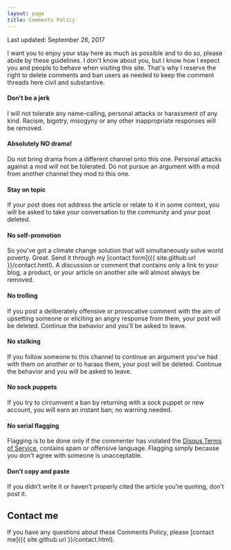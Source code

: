 ```yaml
---
layout: page
title: Comments Policy
---
```


<span class="post-line">Last updated: September 26, 2017</span>

I want you to enjoy your stay here as much as possible and to do so, please abide by these guidelines. I don't 
know about you, but I know how I expect you and people to behave when visiting this site. That's why I reserve
the right to delete comments and ban users as needed to keep the comment threads here civil and substantive.

#### Don't be a jerk

I will not tolerate any name-calling, personal attacks or harassment of any kind. Racism, bigotry, misogyny 
or any other inappropriate responses will be removed.

#### Absolutely NO drama!

Do not bring drama from a different channel onto this one. Personal attacks against a mod will not be tolerated. 
Do not pursue an argument with a mod from another channel they mod to this one.

#### Stay on topic

If your post does not address the article or relate to it in some context, you will be asked to take your 
conversation to the community and your post deleted.

#### No self-promotion

So you’ve got a climate change solution that will simultaneously solve world poverty. Great. Send it through 
my [contact form]({{ site.github.url }}/contact.hmtl). A discussion or comment that contains only a link to 
your blog, a product, or your article on another site will almost always be removed.

#### No trolling 

If you post a deliberately offensive or provocative comment with the aim of upsetting someone or eliciting an 
angry response from them, your post will be deleted. Continue the behavior and you'll be asked to leave.

#### No stalking

If you follow someone to this channel to continue an argument you've had with them on another or to harass them, 
your post will be deleted. Continue the behavior and you will be asked to leave.

#### No sock puppets 

If you try to circumvent a ban by returning with a sock puppet or new account, you will earn an instant ban; 
no warning needed.

#### No serial flagging

Flagging is to be done only if the commenter has violated the [Disqus Terms of Service](https://help.disqus.com/customer/portal/articles/466260-terms-of-service), contains spam or 
offensive language. Flagging simply because you don't agree with someone is unacceptable.

#### Don’t copy and paste

If you didn’t write it or haven’t properly cited the article you’re quoting, don’t post it.

## Contact me

If you have any questions about these Comments Policy, please [contact me]({{ site.github.url }}/contact.html).
